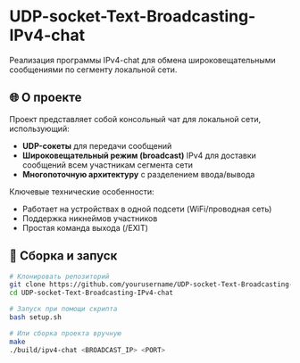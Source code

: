 # UDP-socket-Text-Broadcasting-IPv4-chat
Реализация программы IPv4-chat для обмена широковещательными сообщениями по сегменту локальной сети. 
## 🌐 О проекте

Проект представляет собой консольный чат для локальной сети, использующий:
- **UDP-сокеты** для передачи сообщений
- **Широковещательный режим (broadcast)** IPv4 для доставки сообщений всем участникам сегмента сети
- **Многопоточную архитектуру** с разделением ввода/вывода

Ключевые технические особенности:
- Работает на устройствах в одной подсети (WiFi/проводная сеть)
- Поддержка никнеймов участников
- Простая команда выхода (/EXIT)

## 🚀 Сборка и запуск
```bash
# Клонировать репозиторий
git clone https://github.com/yourusername/UDP-socket-Text-Broadcasting-IPv4-chat.git
cd UDP-socket-Text-Broadcasting-IPv4-chat

# Запуск при помощи скрипта
bash setup.sh

# Или сборка проекта вручную
make
./build/ipv4-chat <BROADCAST_IP> <PORT>
